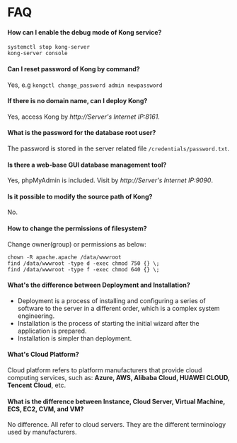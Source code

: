 # FAQ

#### How can I enable the debug mode of Kong service?

```
systemctl stop kong-server
kong-server console
```

#### Can I reset password of Kong by command?

Yes, e.g `kongctl change_password admin newpassword`

#### If there is no domain name, can I deploy Kong?

Yes, access Kong by _http://Server's Internet IP:8161_.

#### What is the password for the database root user?

The password is stored in the server related file `/credentials/password.txt`.

#### Is there a web-base GUI database management tool?

Yes, phpMyAdmin is included. Visit by _http://Server's Internet IP:9090_.

#### Is it possible to modify the source path of Kong?

No.

#### How to change the permissions of filesystem?

Change owner(group) or permissions as below:

```shell
chown -R apache.apache /data/wwwroot
find /data/wwwroot -type d -exec chmod 750 {} \;
find /data/wwwroot -type f -exec chmod 640 {} \;
```

#### What's the difference between Deployment and Installation?

- Deployment is a process of installing and configuring a series of software to the server in a different order, which is a complex system engineering.
- Installation is the process of starting the initial wizard after the application is prepared.
- Installation is simpler than deployment.

#### What's Cloud Platform?

Cloud platform refers to platform manufacturers that provide cloud computing services, such as: **Azure, AWS, Alibaba Cloud, HUAWEI CLOUD, Tencent Cloud**, etc.

#### What is the difference between Instance, Cloud Server, Virtual Machine, ECS, EC2, CVM, and VM?

No difference. All refer to cloud servers. They are the different terminology used by manufacturers.
